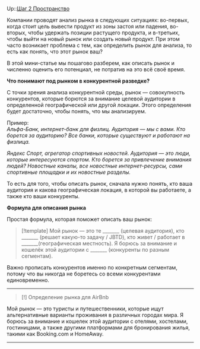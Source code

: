 Up::[Шаг 2 Пространство](../%D0%A1%D1%82%D1%80%D0%B0%D1%82%D0%B5%D0%B3%D0%B8%D1%87%D0%B5%D1%81%D0%BA%D0%B8%D0%B9%20%D1%86%D0%B8%D0%BA%D0%BB%20%D1%83%D0%BF%D1%80%D0%B0%D0%B2%D0%BB%D0%B5%D0%BD%D0%B8%D1%8F/%D0%A8%D0%B0%D0%B3%202%20%D0%9F%D1%80%D0%BE%D1%81%D1%82%D1%80%D0%B0%D0%BD%D1%81%D1%82%D0%B2%D0%BE.md)

Компании проводят анализ рынка в следующих ситуациях: во-первых, когда стоит цель вывести продукт из зоны застоя или падения, во-вторых, чтобы удержать позиции растущего продукта, и в-третьих, чтобы выйти на новый рынок или создать новый продукт. При этом часто возникает проблема с тем, как определить рынок для анализа, то есть как понять, что этот рынок ваш?

В этой мини-статье мы пошагово разберем, как описать рынок и численно оценить его потенциал, не потратив на это всё своё время.

**Что понимают под рынком в конкурентной разведке?**

С точки зрения анализа конкурентной среды, рынок — совокупность конкурентов, которые борются за внимание целевой аудитории в определенной географической или другой локации. Этого определения будет достаточно, чтобы понять, что мы анализируем.

Пример:  
*Альфа-Банк, интернет-банк для физлиц. Аудитория — мы с вами. Кто борется за аудиторию? Все банки, которые существуют и работают на физлица.*

*Яндекс Спорт, агрегатор спортивных новостей. Аудитория — это люди, которые интересуются спортом. Кто борется за привлечение внимания людей? Новостные каналы, все новостные интернет-ресурсы, сами спортивные площадки и их новостные разделы.*

То есть для того, чтобы описать рынок, сначала нужно понять, кто ваша аудитория и какова географическая локация, в которой вы работаете, а также кто ваши конкуренты.

**Формула для описания рынка**

Простая формула, которая поможет описать ваш рынок:

 > 
 > \[!template\] Мой рынок — это те _______ (целевая аудитория), кто _______ (решает какую-то задачу / JBTD), кто живет / работает в \_\_\_\_\_\_\_(географическая местность). Я борюсь за внимание и кошелёк этой аудитории с _______ (конкуренты по разным сегментам).

Важно прописать конкурентов именно по конкретным сегментам, потому что вы никогда не боретесь со всеми конкурентами единовременно.

<hr class="__chatgpt_plugin">


 > 
 > \[!\] Определение рынка для AirBnb

Мой рынок — это туристы и путешественники, которые ищут альтернативные варианты проживания в различных городах мира. Я борюсь за внимание и кошелек этой аудитории с отелями, хостелами, гостиницами, а также другими платформами для бронирования жилья, такими как Booking.com и HomeAway.

<hr class="__chatgpt_plugin">


